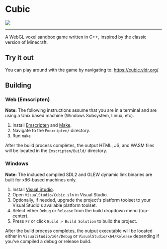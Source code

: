 # Cubic

![](https://i.imgur.com/5tS5i3M.png)

---

A WebGL voxel sandbox game written in C++, inspired by the classic version of Minecraft.

## Try it out
You can play around with the game by navigating to: https://cubic.vldr.org/

## Building

### Web (Emscripten)
**Note:** The following instructions assume that you are in a terminal and are using a Unix based machine (Windows Subsystem, Linux, etc).

1. Install [Emscripten](https://emscripten.org/docs/getting_started/downloads.html) and [Make](https://www.gnu.org/software/make/manual/make.html).
2. Navigate to the `Emscripten/` directory.
3. Run `make`

After the build process completes, the output HTML, JS, and WASM files will be located in the `Emscripten/Build/` directory.

### Windows

**Note:** The included compiled SDL2 and GLEW dynamic link binaries are built for x86-based machines only.

1. Install [Visual Studio](https://visualstudio.microsoft.com/#vs-section).
2. Open `VisualStudio/Cubic.sln` in Visual Studio.
3. Optionally, if needed, upgrade the project's platform toolset to your Visual Studio's available platform toolset.
4. Select either `Debug` or `Release` from the build dropdown menu (top-center).
5. Press `F7` or click `Build > Build Solution` to build the project.

After the build process completes, the output executable will be located either in `VisualStudio/x64/Debug` or `VisualStudio/x64/Release` depending if you've compiled a debug or release build.
